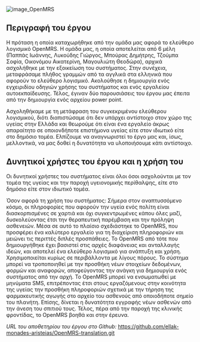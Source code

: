 ![image\_OpenMRS](<http://i.imgur.com/O3EHRyg.png>)

**Περιγραφή του έργου**
-----------------------

Η πρόταση η οποία καταχωρήθηκε από την ομάδα μας αφορά το ελεύθερο λογισμικό
OpenMRS. Η ομάδα μας, η οποία αποτελείται από 6 μέλη (Παππάς Ιωάννης, Λυκούδης
Γιώργος, Μπούρας Δημήτρης, Τζούμπα Σοφία, Οικονόμου Αικατερίνη, Μαγουλιώτη
Θεοδώρα), αρχικά ασχολήθηκε με την εξοικείωση του συστήματος. Στην συνέχεια,
μεταφράσαμε πλήθος γραμμών από τα αγγλικά στα ελληνικά που αφορούν το ελεύθερο
λογισμικό. Ακολούθησε η δημιουργία ενός εγχειριδίου οδηγιών χρήσης του
συστήματος και ενός εργαλείου αυτοεκπαίδευσης. Τέλος, έγιναν δύο παρουσιάσεις
του έργου μας έπειτα από την δημιουργία ενός αρχείου power point.

Ασχοληθήκαμε με τη μετάφραση του συγκεκριμένου ελεύθερου λογισμικού, διότι
διαπιστώσαμε ότι δεν υπάρχει αντίστοιχο στον χώρο της υγείας στην Ελλάδα και
θεωρούμε ότι είναι ένα εργαλείο άκρως απαραίτητο σε οποιονδήποτε επιστήμονα
υγείας είτε στον ιδιωτικό είτε στο δημόσιο τομέα. Ελπίζουμε να αναγνωριστεί το
έργο μας και, ίσως, μελλοντικά, να μας δοθεί η δυνατότητα να υλοποιήσουμε κάτι
αντίστοιχο.

**Δυνητικοί χρήστες του έργου και η χρήση του**
-----------------------------------------------

Οι δυνητικοί χρήστες του συστήματος είναι όλοι όσοι ασχολούνται με τον τομέα της
υγείας και την παροχή υγειονομικής περίθαλψης, είτε στο δημόσιο είτε στον
ιδιωτικό τομέα.

Όσον αφορά τη χρήση του συστήματος: Σήμερα στον αναπτυσσόμενο κόσμο, οι
πληροφορίες που αφορούν την υγεία ενός πολίτη είναι διασκορπισμένες σε χαρτιά
και όχι συγκεντρωμένες κάπου όλες μαζί, δυσκολεύοντας έτσι την θεραπευτική
παρέμβαση και την πρόληψη ασθενειών. Μέσα σε αυτό το πλαίσιο σχεδιάστηκε το
OpenMRS, που προσφέρει ένα καλύτερο εργαλείο για τη διαχείριση πληροφοριών και
μειώνει τις περιττές διπλές προσπάθειες. Το OpenMRS από τότε που δημιουργήθηκε
έχει βασιστεί στις αρχές διαφάνειας και ανταλλαγής ιδεών, και αποτελεί ένα
ελεύθερο λογισμικό για ανάπτυξη και χρήση. Χρησιμοποιείται κυρίως σε
περιβάλλοντα με λίγους πόρους. Το σύστημα μπορεί να τροποποιηθεί με την προσθήκη
νέων στοιχείων δεδομένων, φορμών και αναφορών, αποφεύγοντας την ανάγκη για
δημιουργία ενός συστήματος από την αρχή. Το OpenMRS μπορεί να ενσωματωθεί με
μηνύματα SMS, επιτρέποντας έτσι στους εργαζόμενους στην κοινότητα της υγείας την
προσθήκη πληροφοριών σχετικά με την τήρηση της φαρμακευτικής αγωγής στο αρχείο
του ασθενούς από οποιοδήποτε σημείο του πλανήτη. Επίσης, δίνεται η δυνατότητα
εγγραφής νέων ασθενών από την άνεση του σπιτιού τους. Τέλος, πέρα από την παροχή
της κλινικής φροντίδας, το OpenMRS βοηθά και στην έρευνα.

*URL του αποθετηρίου του έργου στο Github:*
https://github.com/ellak-monades-aristeias/OpenMRS-translation.git
